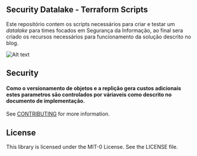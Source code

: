 ## Security Datalake - Terraform Scripts

Este repositório contem os scripts necessários para criar e testar um _datalake_ para times focados em Segurança da Informação, ao final sera criado os recursos necessários para funcionamento da solução descrito no blog.

![Alt text](/../main/architecture.png?raw=true "Arquitetura de referência")


## Security

#### Como o versionamento de objetos e a replição gera custos adicionais estes parametros são controlados por váriaveis como descrito no documento de implementação.

See [CONTRIBUTING](CONTRIBUTING.md#security-issue-notifications) for more information.

## License

This library is licensed under the MIT-0 License. See the LICENSE file.

